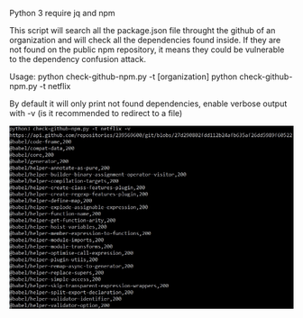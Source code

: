 Python 3
require jq and npm

This script will search all the package.json file throught the github of an organization and will check all the dependencies found inside. If they are not found on the public npm repository, it means they could be vulnerable to the dependency confusion attack.

Usage:
python check-github-npm.py -t [organization]
python check-github-npm.py -t netflix

By default it will only print not found dependencies, enable verbose output with -v (is it recommended to redirect to a file)

![CLI](https://raw.githubusercontent.com/LSanga/DependecyConfusionScript/main/github-npm/github-npm.jpg)

